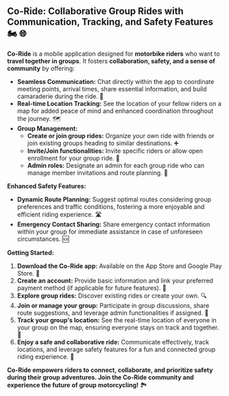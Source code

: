 ## Co-Ride: Collaborative Group Rides with Communication, Tracking, and Safety Features 🏍️ 🌐

**Co-Ride** is a mobile application designed for **motorbike riders** who want to **travel together in groups**. It fosters **collaboration, safety, and a sense of community** by offering:

* **Seamless Communication:** Chat directly within the app to coordinate meeting points, arrival times, share essential information, and build camaraderie during the ride. 💬
* **Real-time Location Tracking:** See the location of your fellow riders on a map for added peace of mind and enhanced coordination throughout the journey. 🗺️
* **Group Management:**
    * **Create or join group rides:** Organize your own ride with friends or join existing groups heading to similar destinations. ➕
    * **Invite/Join functionalities:** Invite specific riders or allow open enrollment for your group ride. 📩
    * **Admin roles:** Designate an admin for each group ride who can manage member invitations and route planning. 👑

**Enhanced Safety Features:**

* **Dynamic Route Planning:** Suggest optimal routes considering group preferences and traffic conditions, fostering a more enjoyable and efficient riding experience. 🛣️
* **Emergency Contact Sharing:** Share emergency contact information within your group for immediate assistance in case of unforeseen circumstances. 🆘

**Getting Started:**

1. **Download the Co-Ride app:** Available on the App Store and Google Play Store. 📲
2. **Create an account:** Provide basic information and link your preferred payment method (if applicable for future features). 📝
3. **Explore group rides:** Discover existing rides or create your own. 🔍
4. **Join or manage your group:** Participate in group discussions, share route suggestions, and leverage admin functionalities if assigned. 💼
5. **Track your group's location:** See the real-time location of everyone in your group on the map, ensuring everyone stays on track and together. 📍
6. **Enjoy a safe and collaborative ride:** Communicate effectively, track locations, and leverage safety features for a fun and connected group riding experience. 🚀

**Co-Ride empowers riders to connect, collaborate, and prioritize safety during their group adventures. Join the Co-Ride community and experience the future of group motorcycling!** 🏞️ 
